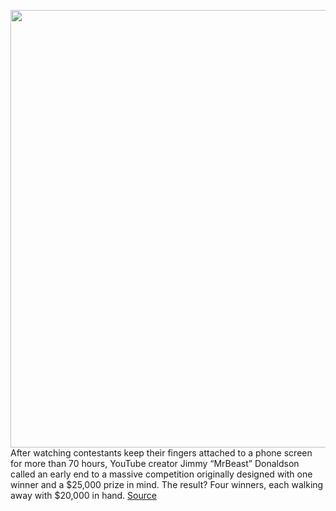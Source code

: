 <img src='https://cdn.vox-cdn.com/thumbor/H7tFNUItQMKX8muptvPt6FwzS9k=/0x0:1796x1226/1200x800/filters:focal(755x470:1041x756)/cdn.vox-cdn.com/uploads/chorus_image/image/67015209/Screen_Shot_2020_07_03_at_2.31.09_PM.0.png' width='700px' /><br/>
After watching contestants keep their fingers attached to a phone screen for more than 70 hours, YouTube creator Jimmy “MrBeast” Donaldson called an early end to a massive competition originally designed with one winner and a $25,000 prize in mind. The result? Four winners, each walking away with $20,000 in hand.
<a href='https://www.theverge.com/2020/7/3/21312701/mrbeast-finger-app-competition-stream-winner-final-four-prize-youtube-mschf'> Source <a/>